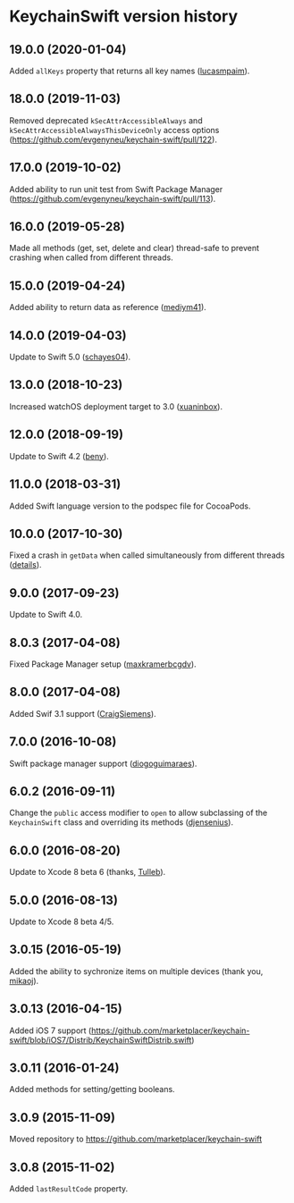 # KeychainSwift version history


## 19.0.0 (2020-01-04)

Added `allKeys` property that returns all key names ([lucasmpaim](https://github.com/lucasmpaim)).


## 18.0.0 (2019-11-03)

Removed deprecated `kSecAttrAccessibleAlways` and `kSecAttrAccessibleAlwaysThisDeviceOnly` access options (https://github.com/evgenyneu/keychain-swift/pull/122).


## 17.0.0 (2019-10-02)

Added ability to run unit test from Swift Package Manager (https://github.com/evgenyneu/keychain-swift/pull/113).


## 16.0.0 (2019-05-28)

Made all methods (get, set, delete and clear) thread-safe to prevent crashing when called from different threads.


## 15.0.0 (2019-04-24)

Added ability to return data as reference ([mediym41](https://github.com/mediym41)).


## 14.0.0 (2019-04-03)

Update to Swift 5.0 ([schayes04](https://github.com/schayes04)).


## 13.0.0 (2018-10-23)

Increased watchOS deployment target to 3.0 ([xuaninbox](https://github.com/xuaninbox)).


## 12.0.0 (2018-09-19)

Update to Swift 4.2 ([beny](https://github.com/beny)).


## 11.0.0 (2018-03-31)

Added Swift language version to the podspec file for CocoaPods.


## 10.0.0 (2017-10-30)

Fixed a crash in `getData` when called simultaneously from different threads ([details](https://github.com/evgenyneu/keychain-swift/pull/68)).


## 9.0.0 (2017-09-23)

Update to Swift 4.0.

## 8.0.3 (2017-04-08)

Fixed Package Manager setup ([maxkramerbcgdv](https://github.com/maxkramerbcgdv)).

## 8.0.0 (2017-04-08)

Added Swif 3.1 support ([CraigSiemens](https://github.com/CraigSiemens)).


## 7.0.0 (2016-10-08)

Swift package manager support ([diogoguimaraes](https://github.com/diogoguimaraes)).


## 6.0.2 (2016-09-11)

Change the `public` access modifier to `open` to allow subclassing of the `KeychainSwift` class and overriding its methods ([djensenius](https://github.com/djensenius)).


## 6.0.0 (2016-08-20)

Update to Xcode 8 beta 6 (thanks, [Tulleb](https://github.com/Tulleb)).


## 5.0.0 (2016-08-13)

Update to Xcode 8 beta 4/5.


## 3.0.15 (2016-05-19)

Added the ability to sychronize items on multiple devices (thank you, [mikaoj](https://github.com/mikaoj)).


## 3.0.13 (2016-04-15)

Added iOS 7 support (https://github.com/marketplacer/keychain-swift/blob/iOS7/Distrib/KeychainSwiftDistrib.swift)


## 3.0.11 (2016-01-24)

Added methods for setting/getting booleans.


## 3.0.9 (2015-11-09)

Moved repository to https://github.com/marketplacer/keychain-swift


## 3.0.8 (2015-11-02)

Added `lastResultCode` property.
